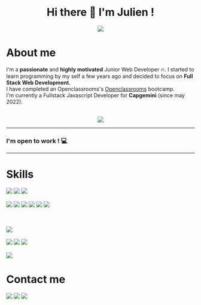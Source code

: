 <h1 align='center'>
Hi there 👋 I'm Julien !
</h1>

<div align='center'>
	<img src='https://media.giphy.com/media/qgQUggAC3Pfv687qPC/giphy.gif' >
</div>

# About me
<p>
I'm a <strong>passionate</strong> and <strong>highly motivated</strong> Junior Web Developer 🔥. I started to learn programming by my self a few years ago and decided to focus on <strong>Full Stack Web Development</strong>.<br/>
I have completed an Openclassrooms's <a href='https://openclassrooms.com/fr/paths/556-developpeur-web'>Openclassrooms</a> bootcamp.
<br/>I'm currently a Fullstack Javascript Developer for <strong>Capgemini</strong> (since may 2022).
</p>
<br/>
<div align='center'>
	<img src='https://github-readme-stats.vercel.app/api/top-langs/?username=Pokka974' />
</div>


------------

<h3>
I'm open to work ! 💻
</h3>

------------
# Skills
<div display='flex'>
	<img src='https://img.shields.io/badge/HTML5-E34F26?style=for-the-badge&logo=html5&logoColor=white' />
	<img src='https://img.shields.io/badge/CSS3-1572B6?style=for-the-badge&logo=css3&logoColor=white' />
	<img src='https://img.shields.io/badge/Sass-CC6699?style=for-the-badge&logo=sass&logoColor=white' /><br/><br/>
	<img src='https://img.shields.io/badge/JavaScript-323330?style=for-the-badge&logo=javascript&logoColor=F7DF1E' />
	<img src='https://img.shields.io/badge/Node.js-339933?style=for-the-badge&logo=nodedotjs&logoColor=white' />
	<img src='https://img.shields.io/badge/Express.js-000000?style=for-the-badge&logo=express&logoColor=white' />
	<img src='https://img.shields.io/badge/MongoDB-4EA94B?style=for-the-badge&logo=mongodb&logoColor=white' />
	<img src='https://img.shields.io/badge/PostgreSQL-316192?style=for-the-badge&logo=postgresql&logoColor=white' />
	<img src='https://img.shields.io/badge/Sequelize-52B0E7?style=for-the-badge&logo=Sequelize&logoColor=white'/>      
</div>

<br/><br/>
<img src='https://img.shields.io/badge/React-20232A?style=for-the-badge&logo=react&logoColor=61DAFB' />
<br/><br/>
<img src='https://img.shields.io/badge/C-00599C?style=for-the-badge&logo=c&logoColor=white'/>
<img src='https://img.shields.io/badge/C%2B%2B-00599C?style=for-the-badge&logo=c%2B%2B&logoColor=white'/>
<img src='https://img.shields.io/badge/Java-ED8B00?style=for-the-badge&logo=java&logoColor=white'/>
<br/><br/>
<img src='https://img.shields.io/badge/Notion-000000?style=for-the-badge&logo=notion&logoColor=white'/>

# Contact me

<div>
	<a href="mailto:julien.defondaumiere@gmail.com"><img src='https://img.shields.io/badge/Gmail-D14836?style=for-the-badge&logo=gmail&logoColor=white' /></a>
	<a href='https://wa.link/7mwvsx'><img src='https://img.shields.io/badge/WhatsApp-25D366?style=for-the-badge&logo=whatsapp&logoColor=white' /></a>
	<a href='https://www.linkedin.com/in/julien-de-fondaumi%C3%A8re-95178a222/'><img src='https://img.shields.io/badge/LinkedIn-0077B5?style=for-the-badge&logo=linkedin&logoColor=white'/></a>
</div>

